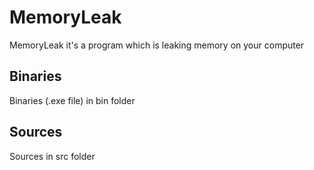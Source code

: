 # MemoryLeak

MemoryLeak it's a program which is leaking memory on your computer

## Binaries

Binaries (.exe file) in bin folder

## Sources

Sources in src folder
